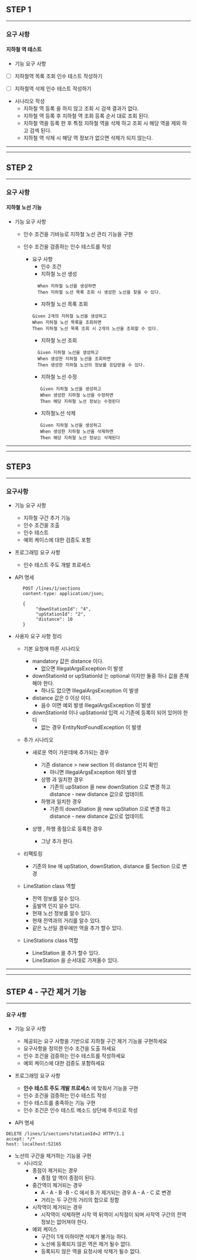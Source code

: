 ## STEP 1 

------------

### 요구 사항
#### 지하철 역 테스트 
- 기능 요구 사항 
- [ ] 지하철역 목록 조회 인수 테스트 작성하기
- [ ] 지하철역 삭제 인수 테스트 작성하기


- 시나리오 작성
  - 지하철 역 등록 을 하지 않고 조회 시 검색 결과가 없다. 
  - 지하철 역 등록 후 지하철 역 조회 등록 순서 대로 조회 된다.
  - 지하철 역을 등록 한 후 특정 지하철 역을 삭제 하고 조회 시 해당 역을 제외 하고 검색 된다.
  - 지하철 역 삭제 시 해당 역 정보가 없으면 삭제가 되지 않는다.


------------
------------
## STEP 2

--------------

### 요구 사항
#### 지하철 노선 기능
- 기능 요구 사항
  - 인수 조건을 기바능로 지하철 노선 관리 기능을 구현
  - 인수 조건을 검증하는 인수 테스트를 작성

    - 요구 사항
      - 인수 조건
      - 지하철 노선 생성
      ```text
        When 지하철 노선을 생성하면
        Then 지하철 노선 목록 조회 시 생성한 노선을 찾을 수 있다.
      ```
      - 자하철 노선 목록 조회
      ```text
      Given 2개의 지하철 노선을 생성하고
      When 지하철 노선 목록을 조회하면
      Then 지하철 노선 목록 조회 시 2개의 노선을 조회할 수 있다.
      ```
      - 지하철 노선 조회
      ```text
        Given 지하철 노선을 생성하고
        When 생성한 지하철 노선을 조회하면
        Then 생성한 지하철 노선의 정보를 응답받을 수 있다.
      ```
      - 지하철 노선 수정
      ```text
         Given 지하철 노선을 생성하고
         When 생성한 지하철 노선을 수정하면
         Then 해당 지하철 노선 정보는 수정된다
      ```
      - 지하철노선 삭제
      ```text
         Given 지하철 노선을 생성하고
         When 생성한 지하철 노선을 삭제하면
         Then 해당 지하철 노선 정보는 삭제된다
      ```
      
------------------------
-----------------------
## STEP3

_______________________

### 요구사항
- 기능 요구 사항
  - 지하철 구간 추가 기능 
  - 인수 조건을 조출
  - 인수 테스트 
  - 예외 케이스에 대한 검증도 포함

- 프로그래밍 요구 사항
  - 인수 테스트 주도 개발 프로세스 


- API 명세
  ```http request
     POST /lines/1/sections
     content-type: application/json;
     
     {
          "downStationId": "4",
          "upStationId": "2",
          "distance": 10
     }
  ```
- 사용자 요구 사항 정리 
  - 기본 요청에 따른 시나리오 
    - mandatory 값은 distance 이다.
      - 없으면 IllegalArgsException 이 발생
    - downStationId or upStationId 는 optional 이지만 둘중 하나 값을 존재 해야 한다.
      - 하나도 없으면 IllegalArgsException 이 발생 
    - distance 값은 0 이상 이다.
      - 음수 이면 예외 발생 IllegalArgsException 이 발생
    - downStationId 이나 upStationId 입력 시 기존에 등록이 되어 있어야 한다
      - 없는 경우 EntityNotFoundException 이 발생
  
  - 추가 시나리오 
    - 새로운 역이 가운데에 추가되는 경우
      - 기존 distance  > new section 의 distance 인지 확인
        - 아니면 IllegalArgsException 에러 발생
      - 상행 과 일치한 경우 
        - 기존의 upStation 을 new downStation 으로 변경 하고 distance - new distance 값으로 업데이트 
      - 하행과 일치한 경우 
        - 기존의 downStation 을 new upStation 으로 변경 하고  distance - new distance 값으로 업데이트
    
    - 상행 , 하행 종점으로 등록한 경우
      - 그냥 추가 한다.
  
  - 리팩토링
    - 기존의 line 에 upStation, downStation, distance 를 Section 으로 변경
  
  - LineStation class 역할
    - 전역 정보를 알수 있다.
    - 출발역 인지 알수 있다.
    - 현재 노선 정보를 알수 있다.
    - 현재 전역과의 거리를 알수 있다.
    - 같은 노선일 경우에만 역을 추가 할수 있다.
  
  - LineStations class 역할
    - LineStation 을 추가 할수 있다.
    - LineStation 을 순서대로 가져올수 있다.

--------------
--------------
## STEP 4 - 구간 제거 기능

--------------
#### 요구 사항
- 기능 요구 사항 
  - 제공되는 요구 사항을 기반으로 지하철 구간 제거 기능을 구현하세요 
  - 요구사항을 정의한 인수 조건을 도출 하세요
  - 인수 조건을 검증하는 인수 테스트를 작성하세요
  - 예외 케이스에 대한 검증도 포함하세요

- 프로그래밍 요구 사항
  - __인수 테스트 주도 개발 프로세스__ 에 맞춰서 기능을 구현
  - 인수 조건을 검증하는 인수 테스트 작성
  - 인수 테스트를 충족하는 기능 구현
  - 인수 조건은 인수 테스트 메소드 상단에 주석으로 작성

- API 명세 
```http request
DELETE /lines/1/sections?stationId=2 HTTP/1.1
accept: */*
host: localhost:52165
```

- 노선의 구간을 제거하는 기능을 구현
  - 시나리오 
    - 종점이 제거되는 경우 
      - 종점 앞 역이 종점이 된다.
    - 중간역이 제거되는 경우 
      - A - A - B -B -  C 에서 B 가 제거되는 경우 A - A - C 로 변경 
      - 거리는 두 구간의 거리의 합으로 정함
    - 시작역이 제거되는 경우
      - 시작역이 삭제하면 시작 역 뒤역이 시작점이 되며 사작역 구간의 전역 정보는 없어져야 한다.
    - 예외 케이스 
      - 구간이 1개 이하이면 삭제가 불가능 하다.
      - 노선에 등록되지 않은 역은 제거 될수 없다.
      - 등록되지 않은 역을 요청시에 삭제가 될수 없다.

